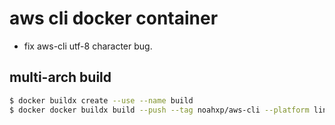 # aws cli docker container

- fix aws-cli utf-8 character bug.

## multi-arch build

```bash
$ docker buildx create --use --name build
$ docker docker buildx build --push --tag noahxp/aws-cli --platform linux/amd64,linux/arm64 .
```
